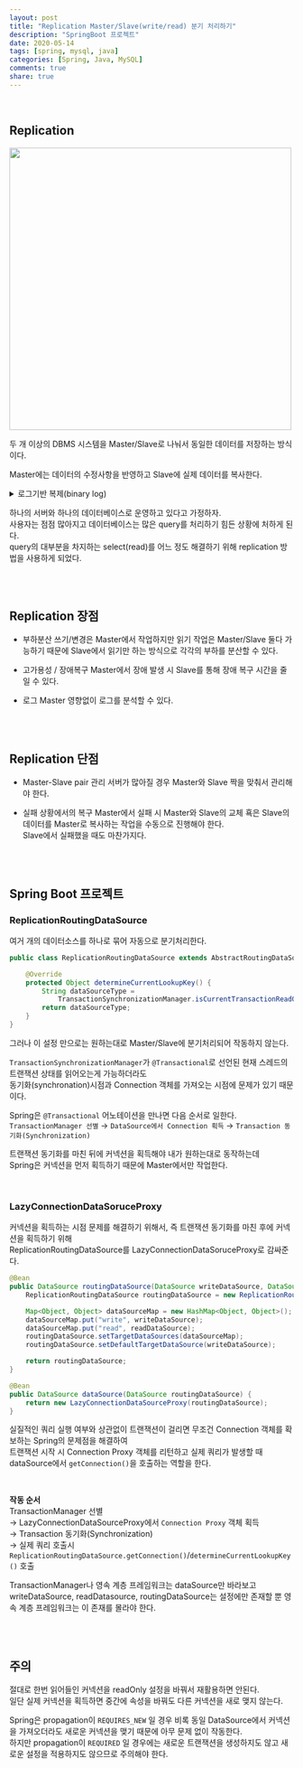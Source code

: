 ```yaml
---   
layout: post  
title: "Replication Master/Slave(write/read) 분기 처리하기"      
description: "SpringBoot 프로젝트"  
date: 2020-05-14       
tags: [spring, mysql, java]    
categories: [Spring, Java, MySQL]    
comments: true    
share: true
---
```


<br />


## Replication   

<img width="500" src="https://nesoy.github.io/assets/posts/20180216/2.png">

두 개 이상의 DBMS 시스템을 Master/Slave로 나눠서 동일한 데이터를 저장하는 방식이다.  

Master에는 데이터의 수정사항을 반영하고 Slave에 실제 데이터를 복사한다.   


<details>
<summary>로그기반 복제(binary log)</summary>
<div markdown="1">

* Statement Based: SQL문장을 복사하여 진행
    - issue: SQL에 따라 결과가 달라지는 경우(Timestamp, UUID, …)

  
* Row Based: SQL에 따라 변경된 Row 라인만 기록하는 방식
    - issue: 데이터가 많이 변경된 경우 데이터 커질 수 밖에 없다.

  
* Mixed: 기본적으로 Statement Based로 진행하면서 필요에 따라 Row Based를 사용한다.

</div>
</details>


하나의 서버와 하나의 데이터베이스로 운영하고 있다고 가정하자.     
사용자는 점점 많아지고 데이터베이스는 많은 query를 처리하기 힘든 상황에 처하게 된다.     
query의 대부분을 차지하는 select(read)를 어느 정도 해결하기 위해 replication 방법을 사용하게 되었다.     

<br />
<br />

## Replication 장점
* 부하분산 
쓰기/변경은 Master에서 작업하지만 읽기 작업은 Master/Slave 둘다 가능하기 때문에
Slave에서 읽기만 하는 방식으로 각각의 부하를 분산할 수 있다.


* 고가용성 / 장애복구 
Master에서 장애 발생 시 Slave를 통해 장애 복구 시간을 줄일 수 있다.


* 로그 
Master 영향없이 로그를 분석할 수 있다.   

<br />
<br />  

## Replication 단점 
* Master-Slave pair 관리 
서버가 많아질 경우 Master와 Slave 짝을 맞춰서 관리해야 한다. 


* 실패 상황에서의 복구 
Master에서 실패 시 Master와 Slave의 교체 횩은 Slave의 데이터를 Master로 복사하는 작업을 수동으로 진행해야 한다.  
Slave에서 실패했을 때도 마찬가지다. 

<br />
<br /> 

## Spring Boot 프로젝트

### ReplicationRoutingDataSource    
여거 개의 데이터소스를 하나로 묶어 자동으로 분기처리한다.      

```java
public class ReplicationRoutingDataSource extends AbstractRoutingDataSource {

    @Override
    protected Object determineCurrentLookupKey() {
        String dataSourceType =
            TransactionSynchronizationManager.isCurrentTransactionReadOnly() ? "read" : "write";
        return dataSourceType;
    }
}
```

그러나 이 설정 만으로는 원하는대로 Master/Slave에 분기처리되어 작동하지 않는다.        

`TransactionSynchronizationManager`가 `@Transactional`로 선언된 현재 스레드의 트랜잭션 상태를 읽어오는게 가능하더라도       
동기화(synchronation)시점과 Connection 객체를 가져오는 시점에 문제가 있기 때문이다.    

Spring은 `@Transactional` 어노테이션을 만나면 다음 순서로 일한다.    
`TransactionManager 선별` → `DataSource에서 Connection 획득` → `Transaction 동기화(Synchronization)`        

트랜잭션 동기화를 마친 뒤에 커넥션을 획득해야 내가 원하는대로 동작하는데     
Spring은 커넥션을 먼저 획득하기 때문에 Master에서만 작업한다.   

<br />  

### LazyConnectionDataSoruceProxy
커넥션을 획득하는 시점 문제를 해결하기 위해서, 즉 트랜잭션 동기화를 마친 후에 커넥션을 획득하기 위해   
ReplicationRoutingDataSource를 LazyConnectionDataSoruceProxy로 감싸준다.   

```java
@Bean
public DataSource routingDataSource(DataSource writeDataSource, DataSource readDataSource) {
    ReplicationRoutingDataSource routingDataSource = new ReplicationRoutingDataSource();

    Map<Object, Object> dataSourceMap = new HashMap<Object, Object>();
    dataSourceMap.put("write", writeDataSource);
    dataSourceMap.put("read", readDataSource);
    routingDataSource.setTargetDataSources(dataSourceMap);
    routingDataSource.setDefaultTargetDataSource(writeDataSource);

    return routingDataSource;
}

@Bean
public DataSource dataSource(DataSource routingDataSource) {
    return new LazyConnectionDataSourceProxy(routingDataSource);
}
```


실질적인 쿼리 실행 여부와 상관없이 트랜잭션이 걸리면 무조건 Connection 객체를 확보하는 Spring의 문제점을 해결하여   
트랜잭션 시작 시 Connection Proxy 객체를 리턴하고 실제 쿼리가 발생할 때 dataSource에서 `getConnection()`을 호출하는 역할을 한다.    

<br />

**작동 순서**    
TransactionManager 선별   
→ LazyConnectionDataSourceProxy에서 `Connection Proxy` 객체 획득   
→ Transaction 동기화(Synchronization)  
→ 실제 쿼리 호출시 `ReplicationRoutingDataSource.getConnection()`/`determineCurrentLookupKey()` 호출  


TransactionManager나 영속 계층 프레임워크는 dataSource만 바라보고 writeDataSource, readDatasource, routingDataSource는 설정에만 존재할 뿐 영속 계층 프레임워크는 이 존재를 몰라야 한다.      

<br />
<br />

## 주의   
절대로 한번 읽어들인 커넥션을 readOnly 설정을 바꿔서 재활용하면 안된다.    
일단 실제 커넥션을 획득하면 중간에 속성을 바꿔도 다른 커넥션을 새로 맺지 않는다.      

Spring은 propagation이 `REQUIRES_NEW` 일 경우 비록 동일 DataSource에서 커넥션을 가져오더라도 새로운 커넥션을 맺기 때문에 아무 문제 없이 작동한다.   
하지만 propagation이 `REQUIRED` 일 경우에는 새로운 트랜잭션을 생성하지도 않고 새로운 설정을 적용하지도 않으므로 주의해야 한다.    






